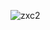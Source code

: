 
![zxc2](https://user-images.githubusercontent.com/57657783/208408186-b117dcea-9487-4c25-907f-2ef1a4afdd4f.png)
